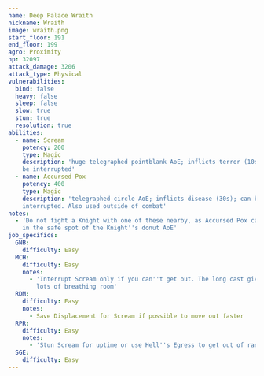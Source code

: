 ```yaml
---
name: Deep Palace Wraith
nickname: Wraith
image: wraith.png
start_floor: 191
end_floor: 199
agro: Proximity
hp: 32097
attack_damage: 3206
attack_type: Physical
vulnerabilities:
  bind: false
  heavy: false
  sleep: false
  slow: true
  stun: true
  resolution: true
abilities:
  - name: Scream
    potency: 200
    type: Magic
    description: 'huge telegraphed pointblank AoE; inflicts terror (10s); can
    be interrupted'
  - name: Accursed Pox
    potency: 400
    type: Magic
    description: 'telegraphed circle AoE; inflicts disease (30s); can be
    interrupted. Also used outside of combat'
notes:
  - 'Do not fight a Knight with one of these nearby, as Accursed Pox can fill
    in the safe spot of the Knight''s donut AoE'
job_specifics:
  GNB:
    difficulty: Easy
  MCH:
    difficulty: Easy
    notes:
      - 'Interrupt Scream only if you can''t get out. The long cast gives you
        lots of breathing room'
  RDM:
    difficulty: Easy
    notes:
      - Save Displacement for Scream if possible to move out faster
  RPR:
    difficulty: Easy
    notes:
      - 'Stun Scream for uptime or use Hell''s Egress to get out of range'
  SGE:
    difficulty: Easy
---
```

